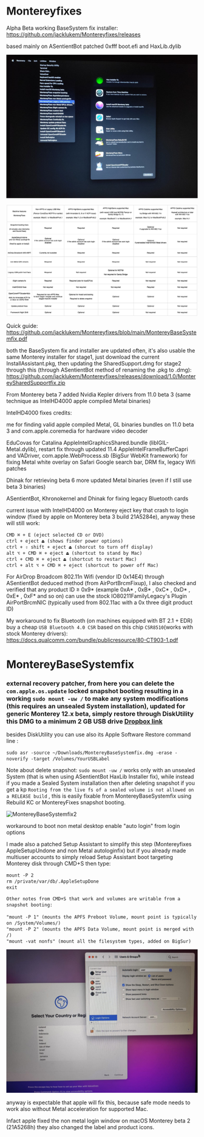 # Montereyfixes

Alpha Beta working BaseSystem fix installer: https://github.com/jacklukem/Montereyfixes/releases

based mainly on ASentientBot patched 0xfff boot.efi and HaxLib.dylib

![Monterey BaseSystemfix](https://github.com/jacklukem/Montereyfixes/blob/main/MontereyBaseSystemfix/MontereyInstallerBaseSystemfix.jpeg?raw=true)

![MontereyFixes table](https://raw.githubusercontent.com/jacklukem/Montereyfixes/main/MontereyFixes%20table.png)

Quick guide: https://github.com/jacklukem/Montereyfixes/blob/main/MontereyBaseSystemfix.pdf

both the BaseSystem fix and installer are updated often, it's also usable the same Monterey installer for stage1, just download the current InstallAssistant.pkg, then updating the SharedSupport.dmg for stage2 through this (through ASentientBot method of renaming the .pkg to .dmg):
https://github.com/jacklukem/Montereyfixes/releases/download/1.0/MontereySharedSupportfix.zip

From Monterey beta 7 added Nvidia Kepler drivers from 11.0 beta 3 (same technique as IntelHD4000 apple compiled Metal binaries) 

IntelHD4000 fixes credits:

me for finding valid apple compiled Metal, GL binaries bundles on 11.0 beta 3 and com.apple.coremedia for hardware video decoder

EduCovas for Catalina AppleIntelGraphicsShared.bundle (libIGIL-Metal.dylib), restart fix through updated 11.4 AppleIntelFrameBufferCapri and VADriver, com.apple.WebProcess.sb (BigSur WebKit framework) for fixing Metal white overlay on Safari Google search bar, DRM fix, legacy Wifi patches

Dhinak for retrieving beta 6 more updated Metal binaries (even if I still use beta 3 binaries)

ASentientBot, Khronokernel and Dhinak for fixing legacy Bluetooth cards

current issue with IntelHD4000 on Monterey eject key that crash to login window (fixed by apple on Monterey beta 3 build 21A5284e), anyway these will still work:
```shell
CMD ⌘ + E (eject selected CD or DVD)
ctrl + eject ⏏ (shows finder power options)
ctrl + ⇧ shift + eject ⏏ (shorcut to turn off display)
alt ⌥ + CMD ⌘ + eject ⏏ (shortcut to stand by Mac)
ctrl + CMD ⌘ + eject ⏏ (shortcut to restart Mac)
ctrl + alt ⌥ + CMD ⌘ + eject (shortcut to power off Mac)
```

For AirDrop Broadcom 802.11n Wifi (vendor ID 0x14E4) through ASentientBot deduced method (from AirPortBrcmFixup), I also checked and verified that any product ID ≥ 0x9* (example 0xA* , 0xB* , 0xC* , 0xD* , 0xE* , 0xF* and so on) can use the stock IO80211FamilyLegacy's Plugin AirPortBrcmNIC (typically used from 802.11ac with a 0x three digit product ID)

My workaround to fix Bluetooth (on machines equipped with BT 2.1 + EDR) buy a cheap `USB Bluetooth 4.0 CSR` based on this chip `CSR8510`(works with stock Monterey drivers): https://docs.qualcomm.com/bundle/publicresource/80-CT903-1.pdf


# MontereyBaseSystemfix
### external recovery patcher, from here you can delete the `com.apple.os.update` locked snapshot booting resulting in a working `sudo mount -uw /` to make any system modifications (this requires an unsealed System installation), updated for generic Monterey 12.x beta, simply restore through DiskUtility this DMG to a minimum 2 GB USB drive [Dropbox link](https://www.dropbox.com/s/j0kpnq6k0n3rrhh/montereybasesystemfix.dmg?dl=0)
besides DiskUtility you can use also its Apple Software Restore command line :
```shell
sudo asr -source ~/Downloads/MontereyBaseSystemfix.dmg -erase -noverify -target /Volumes/YourUSBLabel
```

Note about delete snapshot: `sudo mount -uw /` works only with an unsealed System (that is when using ASentientBot HaxLib Installer fix), while instead if you made a Sealed System installation then after deleting snapshot if you get a kp `Rooting from the live fs of a sealed volume is not allowed on a RELEASE build` , this is easily fixable from MontereyBaseSystemfix using Rebuild KC or MontereyFixes snapshot booting.

![MontereyBaseSystemfix2](https://user-images.githubusercontent.com/63143548/122277646-678c9b00-cee6-11eb-90b5-de013c97482f.jpeg)

 workaround to boot non metal desktop enable "auto login" from login options

I made also a patched Setup Assistant to simplify this step (Montereyfixes AppleSetupUndone and non Metal autologinfix) but if you already made multiuser accounts to simply reload Setup Assistant boot targeting Monterey disk through CMD+S then type:

```shell
mount -P 2
rm /private/var/db/.AppleSetupDone
exit
```

```
Other notes from CMD+S that work and volumes are writable from a snapshot booting:

"mount -P 1" (mounts the APFS Preboot Volume, mount point is typically on /System/Volumes/)
"mount -P 2" (mounts the APFS Data Volume, mount point is merged with /)
"mount -vat nonfs" (mount all the filesystem types, added on BigSur)
```

![Monterey autologinfix](https://github.com/jacklukem/Montereyfixes/raw/main/setupautologinfix/Monterey%20autologinfix.jpeg)

anyway is expectable that apple will fix this, because safe mode needs to work also without Metal acceleration for supported Mac.

Infact apple fixed the non metal login window on macOS Monterey beta 2 (21A5268h) they also changed the label and product icons.
